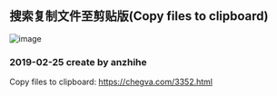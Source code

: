 ## 搜索复制文件至剪贴版(Copy files to clipboard)
![image](https://github.com/anzhihe/Efficient-office/blob/master/copy-files-to-clipboard/File-Copy-demo.gif) 

### 2019-02-25 create  by anzhihe

Copy files to clipboard: https://chegva.com/3352.html
